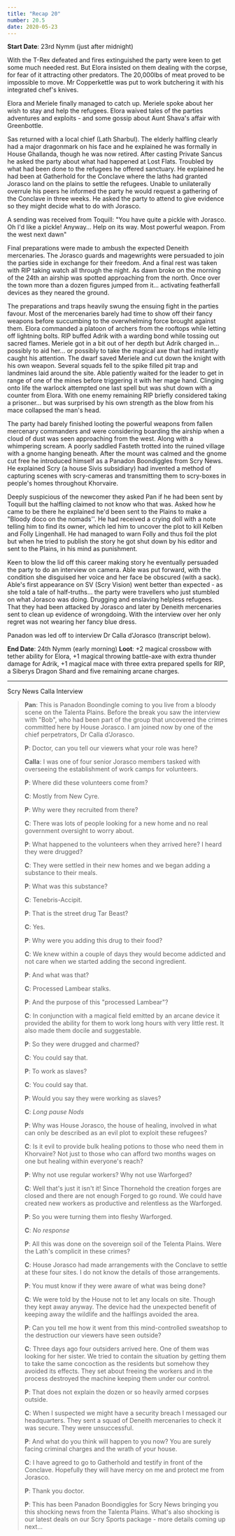 ```yaml
---
title: "Recap 20"
number: 20.5
date: 2020-05-23
---
```


**Start Date**: 23rd Nymm (just after midnight)
 
With the T-Rex defeated and fires extinguished the party were keen to get some much needed rest. But Elora insisted on them dealing with the corpse, for fear of it attracting other predators. The 20,000lbs of meat proved to be impossible to move. Mr Copperkettle was put to work butchering it with his integrated chef's knives.
 
Elora and Meriele finally managed to catch up. Meriele spoke about her wish to stay and help the refugees. Elora waived tales of the parties adventures and exploits - and some gossip about Aunt Shava's affair with Greenbottle.
 
Sas returned with a local chief (Lath Sharbul). The elderly halfling clearly had a major dragonmark on his face and he explained he was formally in House Ghallanda, though he was now retired. After casting Private Sancus he asked the party about what had happened at Lost Flats. Troubled by what had been done to the refugees he offered sanctuary. He explained he had been at Gatherhold for the Conclave where the laths had granted Jorasco land on the plains to settle the refugees. Unable to unilaterally overrule his peers he informed the party he would request a gathering of the Conclave in three weeks. He asked the party to attend to give evidence so they might decide what to do with Jorasco.
 
A sending was received from Toquill: "You have quite a pickle with Jorasco. Oh I'd like a pickle! Anyway… Help on its way. Most powerful weapon. From the west next dawn"
 
Final preparations were made to ambush the expected Deneith mercenaries. The Jorasco guards and magewrights were persuaded to join the parties side in exchange for their freedom. And a final rest was taken with RIP taking watch all through the night. As dawn broke on the morning of the 24th an airship was spotted approaching from the north. Once over the town more than a dozen figures jumped from it… activating featherfall devices as they neared the ground.
 
The preparations and traps heavily swung the ensuing fight in the parties favour. Most of the mercenaries barely had time to show off their fancy weapons before succumbing to the overwhelming force brought against them. Elora commanded a platoon of archers from the rooftops while letting off lightning bolts. RIP buffed Adrik with a warding bond while tossing out sacred flames. Meriele got in a bit out of her depth but Adrik charged in… possibly to aid her... or possibly to take the magical axe that had instantly caught his attention. The dwarf saved Meriele and cut down the knight with his own weapon. Several squads fell to the spike filled pit trap and landmines laid around the site. Able patiently waited for the leader to get in range of one of the mines before triggering it with her mage hand. Clinging onto life the warlock attempted one last spell but was shut down with a counter from Elora. With one enemy remaining RIP briefly considered taking a prisoner… but was surprised by his own strength as the blow from his mace collapsed the man's head.
 
The party had barely finished looting the powerful weapons from fallen mercenary commanders and were considering boarding the airship when a cloud of dust was seen approaching from the west. Along with a whimpering scream. A poorly saddled Fasteth trotted into the ruined village with a gnome hanging beneath. After the mount was calmed and the gnome cut free he introduced himself as a Panadon Boondiggles from Scry News. He explained Scry (a house Sivis subsidiary) had invented a method of capturing scenes with scry-cameras and transmitting them to scry-boxes in people's homes throughout Khorvaire.
 
Deeply suspicious of the newcomer they asked Pan if he had been sent by Toquill but the halfling claimed to not know who that was. Asked how he came to be there he explained he'd been sent to the Plains to make a "Bloody doco on the nomads''. He had received a crying doll with a note telling him to find its owner, which led him to uncover the plot to kill Kelben and Folly Lingenhall. He had managed to warn Folly and thus foil the plot but when he tried to publish the story he got shut down by his editor and sent to the Plains, in his mind as punishment.
 
Keen to blow the lid off this career making story he eventually persuaded the party to do an interview on camera. Able was put forward, with the condition she disguised her voice and her face be obscured (with a sack). Able's first appearance on SV (Scry Vision) went better than expected - as she told a tale of half-truths... the party were travellers who just stumbled on what Jorasco was doing. Drugging and enslaving helpless refugees. That they had been attacked by Jorasco and later by Deneith mercenaries sent to clean up evidence of wrongdoing. With the interview over her only regret was not wearing her fancy blue dress.
 
Panadon was led off to interview Dr Calla d'Jorasco (transcript below).
 
**End Date**: 24th Nymm (early morning)
**Loot**: +2 magical crossbow with tether ability for Elora, +1 magical throwing battle-axe with extra thunder damage for Adrik, +1 magical mace with three extra prepared spells for RIP, a Siberys Dragon Shard and five remaining arcane charges.

---

Scry News Calla Interview

> **Pan**: This is Panadon Boondingle coming to you live from a bloody scene on the Talenta Plains.  Before the break you saw the interview with "Bob", who had been part of the group that uncovered the crimes committed here by House Jorasco.  I am joined now by one of the chief perpetrators, Dr Calla d'Jorasco.
>
> **P**: Doctor, can you tell our viewers what your role was here?
>
> **Calla**: I was one of four senior Jorasco members tasked with overseeing the establishment of work camps for volunteers.
>
> **P**: Where did these volunteers come from?
>
> **C**: Mostly from New Cyre.
>
> **P**: Why were they recruited from there?
>
> **C**: There was lots of people looking for a new home and no real government oversight to worry about.
>
> **P**: What happened to the volunteers when they arrived here? I heard they were drugged?
>
> **C**:  They were settled in their new homes and we began adding a substance to their meals.
>
> **P**: What was this substance?
>
> **C**: Tenebris-Accipit.
>
> **P**: That is the street drug Tar Beast?
>
> **C**: Yes.
>
> **P**: Why were you adding this drug to their food?
>
> **C**: We knew within a couple of days they would become addicted and not care when we started adding the second ingredient.
>
> **P**: And what was that?
>
> **C**: Processed Lambear stalks.
>
> **P**: And the purpose of this "processed Lambear"?
>
> **C**: In conjunction with a magical field emitted by an arcane device it provided the ability for them to work long hours with very little rest.  It also made them docile and suggestable.
>
> **P**: So they were drugged and charmed?
>
> **C**: You could say that.
>
> **P**: To work as slaves?
>
> **C**: You could say that.
>
> **P**: Would you say they were working as slaves?
>
> **C**: *Long pause* *Nods*
>
> **P**: Why was House Jorasco, the house of healing, involved in what can only be described as an evil plot to exploit these refugees?
>
> **C**: Is it evil to provide bulk healing potions to those who need them in Khorvaire?  Not just to those who can afford two months wages on one but healing within everyone's reach?
>
> **P**: Why not use regular workers?  Why not use Warforged?
>
> **C**:  Well that's just it isn't it!  Since Thornehold the creation forges are closed and there are not enough Forged to go round.  We could have created new workers as productive and relentless as the Warforged.
>
> **P**: So you were turning them into fleshy Warforged.
>
> **C**: *No response*
>
> **P**:  All this was done on the sovereign soil of the Telenta Plains.  Were the Lath's complicit in these crimes?
>
> **C**: House Jorasco had made arrangements with the Conclave to settle at these four sites.  I do not know the details of those arrangements.
>
> **P**: You must know if they were aware of what was being done?
>
> **C**: We were told by the House not to let any locals on site.  Though they kept away anyway.  The device had the unexpected benefit of keeping away the wildlife and the halflings avoided  the area.
>
> **P**: Can you tell me how it went from this mind-controlled sweatshop to the destruction our viewers have seen outside?
>
> **C**: Three days ago four outsiders arrived here.  One of them was looking for her sister.  We tried to contain the situation by getting them to take the same concoction as the residents but somehow they avoided its effects.  They set about freeing the workers and in the process destroyed the machine keeping them under our control.
>
> **P**: That does not explain the dozen or so heavily armed corpses outside.
>
> **C**: When I suspected we might have a security breach I messaged our headquarters.  They sent a squad of Deneith mercenaries to check it was secure.   They were unsuccessful. 
>
> **P**:  And what do you think will happen to you now?  You are surely facing criminal charges and the wrath of your house.
>
> **C**:  I have agreed to go to Gatherhold and testify in front of the Conclave.  Hopefully they will have mercy on me and protect me from Jorasco.
>
> **P**:  Thank you doctor.
>
> **P**:  This has been Panadon Boondiggles for Scry News bringing you this shocking news from the Talenta Plains.  What's also shocking is our latest deals on our Scry Sports package - more details coming up next…
